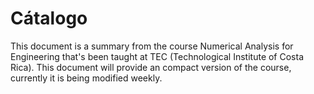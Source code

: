 # Cátalogo
This document is a summary from the course Numerical Analysis for Engineering that's been taught at TEC (Technological Institute of Costa Rica).
This document will provide an compact version of the course, currently it is being modified weekly.
